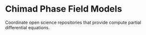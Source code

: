 # Chimad Phase Field Models

Coordinate open science repositories that provide 
compute partial differential equations.